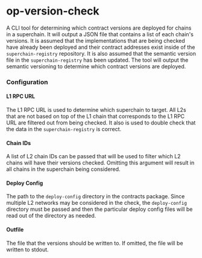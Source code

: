 # op-version-check

A CLI tool for determining which contract versions are deployed for
chains in a superchain. It will output a JSON file that contains a
list of each chain's versions. It is assumed that the implementations
that are being checked have already been deployed and their contract
addresses exist inside of the `superchain-registry` repository. It is
also assumed that the semantic version file in the `superchain-registry`
has been updated. The tool will output the semantic versioning to
determine which contract versions are deployed.

### Configuration

#### L1 RPC URL

The L1 RPC URL is used to determine which superchain to target. All
L2s that are not based on top of the L1 chain that corresponds to the
L1 RPC URL are filtered out from being checked. It also is used to
double check that the data in the `superchain-registry` is correct.

#### Chain IDs

A list of L2 chain IDs can be passed that will be used to filter which
L2 chains will have their versions checked. Omitting this argument will
result in all chains in the superchain being considered.

#### Deploy Config

The path to the `deploy-config` directory in the contracts package.
Since multiple L2 networks may be considered in the check, the `deploy-config`
directory must be passed and then the particular deploy config files will
be read out of the directory as needed.

#### Outfile

The file that the versions should be written to. If omitted, the file
will be written to stdout.
